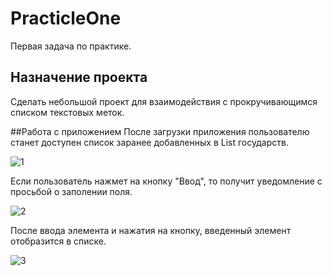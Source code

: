 # PracticleOne
Первая задача по  практике. 
## Назначение проекта
Сделать небольшой проект для взаимодействия с прокручивающимся списком текстовых меток. 

##Работа с приложением 
После загрузки приложения пользователю станет доступен список заранее добавленных в List государств.

![1](https://user-images.githubusercontent.com/98954418/174881958-73b36ad7-1bc9-495f-a763-c8d6a9cd9e92.png)

Если пользователь нажмет на кнопку "Ввод", то получит уведомление с просьбой о заполении поля.

![2](https://user-images.githubusercontent.com/98954418/174882075-5a8a7990-6eb4-453e-ba6d-ba7879193656.png)

После ввода элемента и нажатия на кнопку, введенный элемент отобразится в списке.

![3](https://user-images.githubusercontent.com/98954418/174882177-30803ff4-3594-49d0-93a3-f8c248714315.png)

